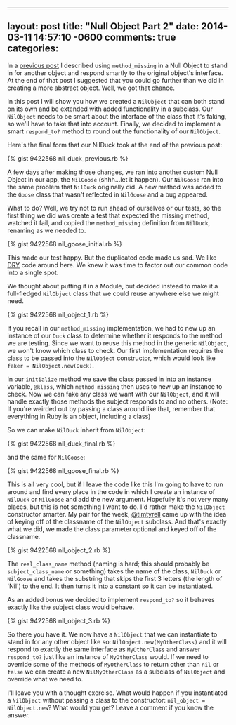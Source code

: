 ---
layout: post
title: "Null Object Part 2"
date: 2014-03-11 14:57:10 -0600
comments: true
categories: 
--

In a [previous post](/blog/2014/03/05/the-null-object-pattern-and-method-missing-in-ruby/) I described using `method_missing` in a Null Object to stand in for another object and respond smartly to the original object's interface. At the end of that post I suggested that you could go further than we did in creating a more abstract object. Well, we got that chance.

In this post I will show you how we created a `NilObject` that can both stand on its own and be extended with added functionality in a subclass. Our `NilObject` needs to be smart about the interface of the class that it's faking, so we'll have to take that into account. Finally, we decided to implement a smart `respond_to?` method to round out the functionality of our `NilObject`.

Here's the final form that our NilDuck took at the end of the previous post:

{% gist 9422568 nil_duck_previous.rb %}

A few days after making those changes, we ran into another custom Null Object in our app, the `NilGoose` (shhh...let it happen). Our `NilGoose` ran into the same problem that `NilDuck` originally did. A new method was added to the `Goose` class that wasn't reflected in `NilGoose` and a bug appeared.

What to do? Well, we try not to run ahead of ourselves or our tests, so the first thing we did was create a test that expected the missing method, watched it fail, and copied the `method_missing` definition from `NilDuck`, renaming as we needed to.

{% gist 9422568 nil_goose_initial.rb %}

This made our test happy. But the duplicated code made us sad. We like [DRY](http://en.wikipedia.org/wiki/Don't_repeat_yourself) code around here. We knew it was time to factor out our common code into a single spot.

We thought about putting it in a Module, but decided instead to make it a full-fledged `NilObject` class that we could reuse anywhere else we might need.

{% gist 9422568 nil_object_1.rb %}

If you recall in our `method_missing` implementation, we had to new up an instance of our `Duck` class to determine whether it responds to the method we are testing. Since we want to reuse this method in the generic `NilObject`, we won't know which class to check. Our first implementation requires the class to be passed into the `NilObject` constructor, which would look like `faker = NilObject.new(Duck)`.

In our `initialize` method we save the class passed in into an instance variable, `@klass`, which `method_missing` then uses to new up an instance to check. Now we can fake any class we want with our `NilObject`, and it will handle exactly those methods the subject responds to and no others. (Note: If you're weirded out by passing a class around like that, remember that everything in Ruby is an object, including a class)

So we can make `NilDuck` inherit from `NilObject`:

{% gist 9422568 nil_duck_final.rb %}

and the same for `NilGoose`:

{% gist 9422568 nil_goose_final.rb %}

This is all very cool, but if I leave the code like this I'm going to have to run around and find every place in the code in which I create an instance of `NilDuck` or `NilGoose` and add the new argument. Hopefully it's not very many places, but this is not something I want to do. I'd rather make the `NilObject` constructor smarter. My pair for the week, [@timtyrell](https://twitter.com/timtyrrell) came up with the idea of keying off of the classname of the `NilObject` subclass. And that's exactly what we did, we made the class parameter optional and keyed off of the classname.

{% gist 9422568 nil_object_2.rb %}

The `real_class_name` method (naming is hard; this should probably be `subject_class_name` or something) takes the name of the class, `NilDuck` or `NilGoose` and takes the substring that skips the first 3 letters (the length of 'Nil') to the end. It then turns it into a constant so it can be instantiated.

As an added bonus we decided to implement `respond_to?` so it behaves exactly like the subject class would behave.

{% gist 9422568 nil_object_3.rb %}

So there you have it. We now have a `NilObject` that we can instantiate to stand in for any other object like so: `NilObject.new(MyOtherClass)` and it will respond to exactly the same interface as `MyOtherClass` and answer `respond_to?` just like an instance of `MyOtherClass` would. If we need to override some of the methods of `MyOtherClass` to return other than `nil` or `false` we can create a new `NilMyOtherClass` as a subclass of `NilObject` and override what we need to.

I'll leave you with a thought exercise. What would happen if you instantiated a `NilObject` without passing a class to the constructor: `nil_object = NilObject.new`? What would you get? Leave a comment if you know the answer.
